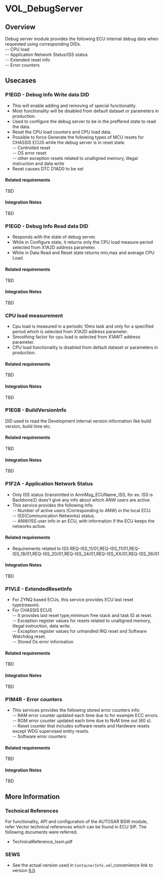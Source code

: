 # VOL_DebugServer

## Overview

Debug server module provides the following ECU internal debug data when requested using corresponding DIDs.<br/>
    -- CPU load<br/>
    -- Application Network Status/ISS status<br/>
    -- Extended reset info<br/>
    -- Error counters
	
## Usecases

### P1EGD - Debug Info Write data DID

* This will enable adding and removing of special functionality.
* Most functionality will be disabled from default dataset or parameters in production.
* Used to configure the debug server to be in the preffered state to read the data.
* Reset the CPU load counters and CPU load data.
* Possible to force Generate the following types of MCU resets for CHASSIS ECUS while the debug server is in reset state.<br/>
   -- Controlled reset<br/>
   -- OS error reset<br/>
   -- other exception resets related to unalligned memory, illegal instruction and data write
* Reset causes DTC D1AD0 to be set

#### Related requirements
TBD

#### Integration Notes
TBD

### P1EGD - Debug Info Read data DID

* Responds with the state of debug server.
* While in Configure state, it returns only the CPU load measure period selected from X1A2D address parameter.
* While in Data Read and Reset state returns min,max and average CPU Load.

#### Related requirements
TBD

#### Integration Notes
TBD

### CPU load measurement

* Cpu load is measured in a periodic 10ms task and only for a specified period which is selected from X1A2D address parameter.
* Smoothing factor for cpu load is selected from X1AWT address parameter.
* CPU load functionality is disabled from default dataset or parameters in production.

#### Related requirements
TBD

#### Integration Notes
TBD

### P1EGB - BuildVersionInfo

DID used to read the Development internal version information like build version, build time etc.

#### Related requirements
TBD

#### Integration Notes
TBD

### P1F2A - Application Network Status

* Only ISS status (transimtted in AnmMsg_ECUName_ISS, for ex: ISS is Backbone2) does't give any info about which ANW users are active.<br/>
* This service provides the following info:<br/>
    -- Number of active users (Corresponding to ANW) in the local ECU.<br/>
    -- ISS(Communication Networks) status.<br/> 
    -- ANW/ISS user info in an ECU, with information if the ECU keeps the networks active.
    
#### Related requirements

* Requirements related to ISS REQ-ISS_11/01,REQ-ISS_11/01,REQ-ISS_18/01,REQ-ISS_20/01,REQ-ISS_24/01,REQ-ISS_XX/01,REQ-ISS_36/01

#### Integration Notes
TBD

### P1VLE - ExtendedResetInfo

* For ZYNQ based ECUs, this service provides ECU last reset type(reason).
* For CHASSIS ECUS<br/>
    -- It provides last reset type,minimum free stack and task ID at reset.<br/>
    -- Exception register values for resets related to unalligned memory, illegal instruction, data write.<br/>
    -- Exception register values for unhandled IRQ reset and Software Watchdog reset.<br/>
    -- Stored Os error information
    
#### Related requirements
TBD

#### Integration Notes
TBD

### P1M4R - Error counters
* This services provides the following stored error counters info:<br/>
    -- RAM error counter updated each time due to for example ECC errors.<br/>
    -- ROM error counter updated each time due to NvM time out (60 s).<br/>
    -- Reset counter that includes software resets and Hardware resets except WDG supervised entity resets.<br/>
    -- Software error counters

#### Related requirements
TBD

#### Integration Notes
TBD

## More Information

### Technical References

  For functionality, API and configuration of the AUTOSAR BSW module,<br/> refer Vector technical references which can be found in ECU SIP.
  The following documents were referred.
* TechnicalReference_Issm.pdf

### SEWS

* See the actual version used in `ContainerInfo.xml`,convenience link to version [6.0](https://sews.volvo.net/Sews2/ViewData/ViewContainerData.aspx?ContainerId=26026).

